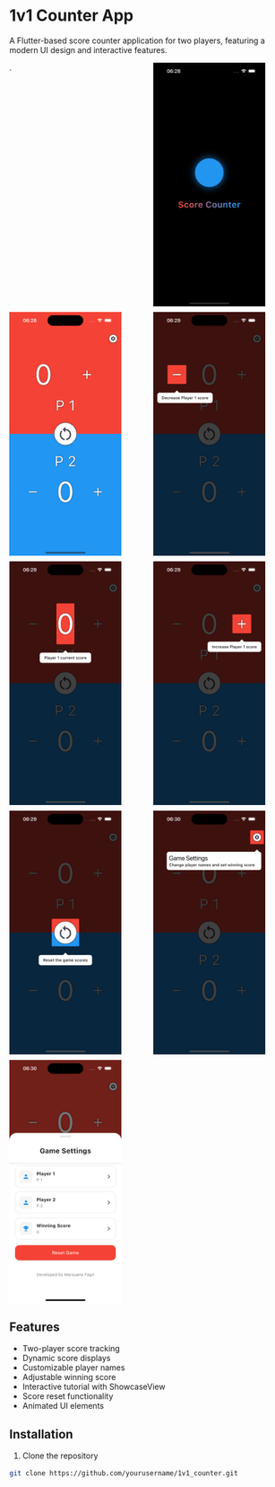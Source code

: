 # 1v1 Counter App

A Flutter-based score counter application for two players, featuring a modern UI design and interactive features.

<div style="display: grid; grid-template-columns: repeat(2, 1fr); gap: 10px;">
    .
        <img src="https://github.com/mfagri/1v1_counter/blob/main/screens/Simulator%20Screenshot%20-%20iPhone%2015%20-%202024-12-13%20at%2006.28.54.png" width="200" alt="Game Screen">
    <img src="https://github.com/mfagri/1v1_counter/blob/main/screens/Simulator%20Screenshot%20-%20iPhone%2015%20-%202024-12-13%20at%2006.28.56.png" width="200" alt="Game Screen">
    <img src="https://github.com/mfagri/1v1_counter/blob/main/screens/Simulator%20Screenshot%20-%20iPhone%2015%20-%202024-12-13%20at%2006.29.47.png" width="200" alt="Settings Screen">
      <img src="https://github.com/mfagri/1v1_counter/blob/main/screens/Simulator%20Screenshot%20-%20iPhone%2015%20-%202024-12-13%20at%2006.29.50.png" width="200" alt="Game Screen">
    <img src="https://github.com/mfagri/1v1_counter/blob/main/screens/Simulator%20Screenshot%20-%20iPhone%2015%20-%202024-12-13%20at%2006.29.53.png" width="200" alt="Settings Screen">
  <img src="https://github.com/mfagri/1v1_counter/blob/main/screens/Simulator%20Screenshot%20-%20iPhone%2015%20-%202024-12-13%20at%2006.29.58.png" width="200" alt="Game Screen">
    <img src="https://github.com/mfagri/1v1_counter/blob/main/screens/Simulator%20Screenshot%20-%20iPhone%2015%20-%202024-12-13%20at%2006.30.11.png" width="200" alt="Settings Screen">
  <img src="https://github.com/mfagri/1v1_counter/blob/main/screens/Simulator%20Screenshot%20-%20iPhone%2015%20-%202024-12-13%20at%2006.30.14.png" width="200" alt="Settings Screen">
</div>

## Features

- Two-player score tracking
- Dynamic score displays
- Customizable player names
- Adjustable winning score
- Interactive tutorial with ShowcaseView
- Score reset functionality
- Animated UI elements

## Installation

1. Clone the repository
```bash
git clone https://github.com/yourusername/1v1_counter.git
